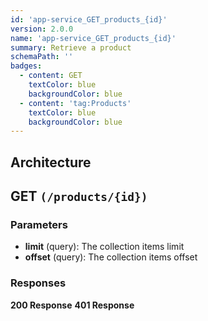 ```yaml
---
id: 'app-service_GET_products_{id}'
version: 2.0.0
name: 'app-service_GET_products_{id}'
summary: Retrieve a product
schemaPath: ''
badges:
  - content: GET
    textColor: blue
    backgroundColor: blue
  - content: 'tag:Products'
    textColor: blue
    backgroundColor: blue
---
```

## Architecture
<NodeGraph />



## GET `(/products/{id})`

### Parameters
- **limit** (query): The collection items limit
- **offset** (query): The collection items offset




### Responses
**200 Response**
<SchemaViewer file="response-200.json" maxHeight="500" id="response-200" />
      **401 Response**
<SchemaViewer file="response-401.json" maxHeight="500" id="response-401" />
